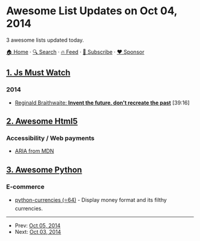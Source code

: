# Awesome List Updates on Oct 04, 2014

3 awesome lists updated today.

[🏠 Home](/README.md) · [🔍 Search](https://www.trackawesomelist.com/search/) · [🔥 Feed](https://www.trackawesomelist.com/rss.xml) · [📮 Subscribe](https://trackawesomelist.us17.list-manage.com/subscribe?u=d2f0117aa829c83a63ec63c2f&id=36a103854c) · [❤️  Sponsor](https://github.com/sponsors/theowenyoung)



## [1. Js Must Watch](/content/bolshchikov/js-must-watch/README.md)

### 2014

*   [Reginald Braithwaite: **Invent the future, don't recreate the past**](http://youtu.be/uYcAjr2J_rU) \[39:16]

## [2. Awesome Html5](/content/diegocard/awesome-html5/README.md)

### Accessibility / Web payments

*   [ARIA from MDN](https://developer.mozilla.org/en-US/docs/Web/Accessibility/ARIA)

## [3. Awesome Python](/content/vinta/awesome-python/README.md)

### E-commerce

*   [python-currencies (⭐64)](https://github.com/Alir3z4/python-currencies) - Display money format and its filthy currencies.

---

- Prev: [Oct 05, 2014](/content/2014/10/05/README.md)
- Next: [Oct 03, 2014](/content/2014/10/03/README.md)